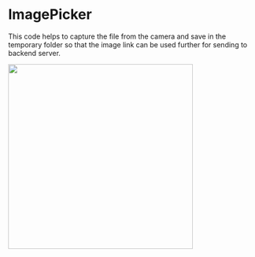# ImagePicker
 
 This code helps to capture the file from the camera and save in the temporary folder so that the image link can be used further for sending to backend server. 
 
 <img src="https://github.com/kauramanp/CameraImagePicker/blob/main/screen%20Recording/screenrecording.gif" width="375px" heigh="667px"/>

